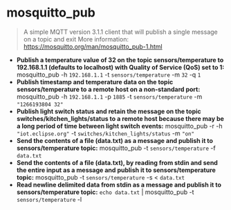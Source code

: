 # mosquitto_pub
> A simple MQTT version 3.1.1 client that will publish a single message on a topic and exit
> More information: <https://mosquitto.org/man/mosquitto_pub-1.html>
- **Publish a temperature value of 32 on the topic sensors/temperature to 192.168.1.1 (defaults to localhost) with Quality of Service (QoS) set to 1:**
mosquitto_pub -h `192.168.1.1` -t `sensors/temperature` -m `32` -q `1`
- **Publish timestamp and temperature data on the topic sensors/temperature to a remote host on a non-standard port:**
mosquitto_pub -h `192.168.1.1` -p `1885` -t `sensors/temperature` -m `"1266193804 32"`
- **Publish light switch status and retain the message on the topic switches/kitchen_lights/status to a remote host because there may be a long period of time between light switch events:**
mosquitto_pub -r -h `"iot.eclipse.org"` -t `switches/kitchen_lights/status` -m `"on"`
- **Send the contents of a file (data.txt) as a message and publish it to sensors/temperature topic:**
mosquitto_pub -t `sensors/temperature` -f `data.txt`
- **Send the contents of a file (data.txt), by reading from stdin and send the entire input as a message and publish it to sensors/temperature topic:**
mosquitto_pub -t `sensors/temperature` -s < `data.txt`
- **Read newline delimited data from stdin as a message and publish it to sensors/temperature topic:**
`echo data.txt` | mosquitto_pub -t `sensors/temperature` -l
